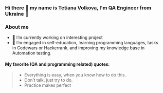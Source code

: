 ### Hi there 👋 my name is [Tetiana Volkova](https://www.linkedin.com/in/tetianavolkova/), I'm QA Engineer from Ukraine 🐛

### About me
- 🔭 I’m currently working on interesting project
- 🌱 I’m  engaged in self-education, learning programming languages, tasks in Codewars or Hackerrank, and improving my knowledge base in Automation testing. 

#### My favorite (QA and programming related) quotes:
> - Everything is easy, when you know how to do this.  
> - Don't talk, just try to do.
> - Practice makes perfect

<!--
**tetianavolkova/tetianavolkova** is a ✨ _special_ ✨ repository because its `README.md` (this file) appears on your GitHub profile.

Here are some ideas to get you started:

- 🔭 I’m currently working on ...
- 🌱 I’m currently learning ...
- 👯 I’m looking to collaborate on ...
- 🤔 I’m looking for help with ...
- 💬 Ask me about ...
- 📫 How to reach me: ...
- 😄 Pronouns: ...
- ⚡ Fun fact: ...
-->
